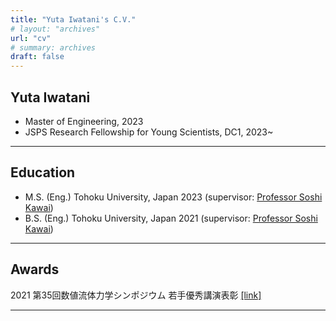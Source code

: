 ```yaml
---
title: "Yuta Iwatani's C.V."
# layout: "archives"
url: "cv"
# summary: archives
draft: false
---
```


## Yuta Iwatani
- Master of Engineering, 2023
- JSPS Research Fellowship for Young Scientists, DC1,  2023~
---

## Education
- M.S. (Eng.) Tohoku University, Japan 2023 (supervisor: [Professor Soshi Kawai](https://www.klab.mech.tohoku.ac.jp/faculty/index.html))
- B.S. (Eng.) Tohoku University, Japan 2021 (supervisor: [Professor Soshi Kawai](https://www.klab.mech.tohoku.ac.jp/faculty/index.html))

--- 

## Awards
2021 第35回数値流体力学シンポジウム 若手優秀講演表彰 [[link]](https://www2.nagare.or.jp/cfd/cfd35/award.html)

--- 

